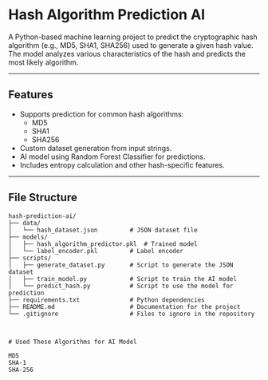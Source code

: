 # Hash Algorithm Prediction AI

A Python-based machine learning project to predict the cryptographic hash algorithm (e.g., MD5, SHA1, SHA256) used to generate a given hash value. The model analyzes various characteristics of the hash and predicts the most likely algorithm.

---

## Features

- Supports prediction for common hash algorithms:
  - MD5
  - SHA1
  - SHA256
- Custom dataset generation from input strings.
- AI model using Random Forest Classifier for predictions.
- Includes entropy calculation and other hash-specific features.

---

## File Structure

```plaintext
hash-prediction-ai/
├── data/
│   └── hash_dataset.json         # JSON dataset file
├── models/
│   ├── hash_algorithm_predictor.pkl  # Trained model
│   └── label_encoder.pkl         # Label encoder
├── scripts/
│   ├── generate_dataset.py       # Script to generate the JSON dataset
│   ├── train_model.py            # Script to train the AI model
│   └── predict_hash.py           # Script to use the model for prediction
├── requirements.txt              # Python dependencies
├── README.md                     # Documentation for the project
└── .gitignore                    # Files to ignore in the repository



# Used These Algorithms for AI Model

MD5
SHA-1
SHA-256
